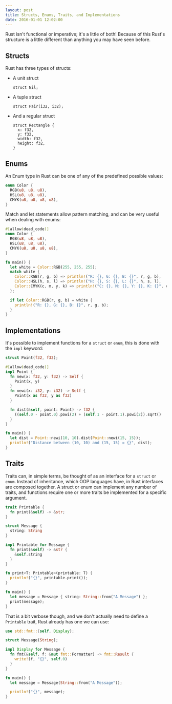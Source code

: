 ```yaml
---
layout: post
title: Structs, Enums, Traits, and Implementations
date: 2016-01-01 12:02:00
---
```


Rust isn't functional or imperative; it's a little of both!  Because of this Rust's structure is a little different than anything you may have seen before.

<!--more-->

Structs
-------

Rust has three types of structs:

 - A unit struct

    ```
    struct Nil;
    ```

 - A tuple struct

   ```
   struct Pair(i32, i32);
   ```

 - And a regular struct

   ```
   struct Rectangle {
     x: f32,
     y: f32,
     width: f32,
     height: f32,
   }
   ```


Enums
-----

An Enum type in Rust can be one of any of the predefined possible values:

```rust
enum Color {
  RGB(u8, u8, u8),
  HSL(u8, u8, u8),
  CMYK(u8, u8, u8, u8),
}
```

Match and let statements allow pattern matching, and can be very useful when dealing with enums:

```rust
#[allow(dead_code)]
enum Color {
  RGB(u8, u8, u8),
  HSL(u8, u8, u8),
  CMYK(u8, u8, u8, u8),
}

fn main() {
  let white = Color::RGB(255, 255, 255);
  match white {
    Color::RGB(r, g, b) => println!("R: {}, G: {}, B: {}", r, g, b),
    Color::HSL(h, s, l) => println!("H: {}, S: {}, L: {}", h, s, l),
    Color::CMYK(c, m, y, k) => println!("C: {}, M: {}, Y: {}, K: {}", c, m, y, k),
  };

  if let Color::RGB(r, g, b) = white {
    println!("R: {}, G: {}, B: {}", r, g, b);
  }
}
```

Implementations
---------------

It's possible to implement functions for a `struct` or `enum`, this is done with the `impl` keyword:

```rust
struct Point(f32, f32);

#[allow(dead_code)]
impl Point {
  fn new(x: f32, y: f32) -> Self {
    Point(x, y)
  }
  fn newi(x: i32, y: i32) -> Self {
    Point(x as f32, y as f32)
  }

  fn dist(&self, point: Point) -> f32 {
    ((self.0 - point.0).powi(2) + (self.1 - point.1).powi(2)).sqrt()
  }
}

fn main() {
  let dist = Point::newi(10, 10).dist(Point::newi(15, 15));
  println!("Distance between (10, 10) and (15, 15) = {}", dist);
}

```

Traits
------

Traits can, in simple terms, be thought of as an interface for a `struct` or `enum`.  Instead of inheritance, which OOP languages have, in Rust interfaces are composed together.  A struct or enum can implement any number of traits, and functions require one or more traits be implemented for a specific argument.

```rust
trait Printable {
  fn print(&self) -> &str;
}

struct Message {
  string: String
}

impl Printable for Message {
  fn print(&self) -> &str {
    &self.string
  }
}

fn print<T: Printable>(printable: T) {
  println!("{}", printable.print());
}

fn main() {
  let message = Message { string: String::from("A Message") };
  print(message);
}
```

That is a bit verbose though, and we don't actually need to define a `Printable` trait, Rust already has one we can use:

```rust
use std::fmt::{self, Display};

struct Message(String);

impl Display for Message {
  fn fmt(&self, f: &mut fmt::Formatter) -> fmt::Result {
    write!(f, "{}", self.0)
  }
}

fn main() {
  let message = Message(String::from("A Message"));

  println!("{}", message);
}
```
